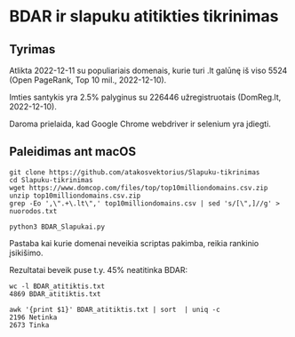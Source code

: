 # BDAR ir slapuku atitikties tikrinimas 

## Tyrimas

Atlikta 2022-12-11 su populiariais domenais, kurie turi .lt galūnę iš viso 5524 (Open PageRank, Top 10 mil., 2022-12-10).

Imties santykis yra 2.5% palyginus su 226446 užregistruotais (DomReg.lt, 2022-12-10).





Daroma prielaida, kad Google Chrome webdriver ir selenium yra įdiegti.

## Paleidimas ant macOS
```
git clone https://github.com/atakosvektorius/Slapuku-tikrinimas
cd Slapuku-tikrinimas
wget https://www.domcop.com/files/top/top10milliondomains.csv.zip
unzip top10milliondomains.csv.zip
grep -Eo ',\".+\.lt\",' top10milliondomains.csv | sed 's/[\",]//g' > nuorodos.txt

python3 BDAR_Slapukai.py 
```
Pastaba kai kurie domenai neveikia scriptas pakimba, reikia rankinio įsikišimo. 

Rezultatai beveik puse t.y. 45% neatitinka BDAR:

```
wc -l BDAR_atitiktis.txt
4869 BDAR_atitiktis.txt

awk '{print $1}' BDAR_atitiktis.txt | sort  | uniq -c
2196 Netinka
2673 Tinka
```
